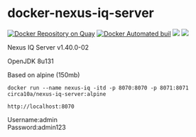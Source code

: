 # docker-nexus-iq-server

[![Docker Repository on Quay](https://quay.io/repository/circa10a/docker-nexus-iq-server/status "Docker Repository on Quay")](https://quay.io/repository/circa10a/docker-nexus-iq-server)
[![Docker Automated buil](https://img.shields.io/docker/automated/jrottenberg/ffmpeg.svg)]()
[![](https://images.microbadger.com/badges/image/circa10a/nexus-iq-server:alpine.svg)](https://microbadger.com/images/circa10a/nexus-iq-server:alpine "Get your own image badge on microbadger.com")
[![](https://images.microbadger.com/badges/version/circa10a/nexus-iq-server:alpine.svg)](https://microbadger.com/images/circa10a/nexus-iq-server:alpine "Get your own version badge on microbadger.com")

Nexus IQ Server v1.40.0-02

OpenJDK 8u131

Based on alpine (150mb)

`docker run --name nexus-iq -itd -p 8070:8070 -p 8071:8071 circa10a/nexus-iq-server:alpine`

`http://localhost:8070`

Username:admin  
Password:admin123
